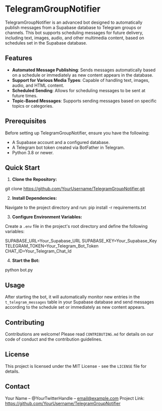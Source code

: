 # TelegramGroupNotifier

TelegramGroupNotifier is an advanced bot designed to automatically publish messages from a Supabase database to Telegram groups or channels. This bot supports scheduling messages for future delivery, including text, images, audio, and other multimedia content, based on schedules set in the Supabase database.

## Features

- **Automated Message Publishing**: Sends messages automatically based on a schedule or immediately as new content appears in the database.
- **Support for Various Media Types**: Capable of handling text, images, audio, and HTML content.
- **Scheduled Sending**: Allows for scheduling messages to be sent at future times.
- **Topic-Based Messages**: Supports sending messages based on specific topics or categories.

## Prerequisites

Before setting up TelegramGroupNotifier, ensure you have the following:

- A Supabase account and a configured database.
- A Telegram bot token created via BotFather in Telegram.
- Python 3.8 or newer.

## Quick Start

1. **Clone the Repository:**

git clone https://github.com/YourUsername/TelegramGroupNotifier.git

2. **Install Dependencies:**

Navigate to the project directory and run:
pip install -r requirements.txt


3. **Configure Environment Variables:**

Create a `.env` file in the project's root directory and define the following variables:

SUPABASE_URL=Your_Supabase_URL
SUPABASE_KEY=Your_Supabase_Key
TELEGRAM_TOKEN=Your_Telegram_Bot_Token
CHAT_ID=Your_Telegram_Chat_Id


4. **Start the Bot:**

python bot.py


## Usage

After starting the bot, it will automatically monitor new entries in the `t_telegram_messages` table in your Supabase database and send messages according to the schedule set or immediately as new content appears.

## Contributing

Contributions are welcome! Please read `CONTRIBUTING.md` for details on our code of conduct and the contribution guidelines.

## License

This project is licensed under the MIT License - see the `LICENSE` file for details.

## Contact

Your Name – @YourTwitterHandle – email@example.com
Project Link: https://github.com/YourUsername/TelegramGroupNotifier
